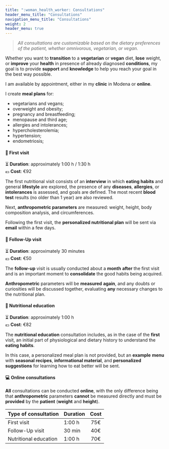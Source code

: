 ```yaml
---
title: ":woman_health_worker: Consultations"
header_menu_title: "Consultations"
navigation_menu_title: "Consultations"
weight: 2
header_menu: true
---
```


> *All consultations are customizable based on the dietary preferences of the patient,
whether omnivorous, vegetarian, or vegan.*

Whether you want to **transition** to a **vegetarian** or **vegan** diet, **lose** weight,
or **improve** your **health** in presence of already diagnosed **conditions**,
my goal is to provide **support** and **knowledge** to help you reach your goal in
the best way possible.

I am available by appointment, either in my **clinic** in Modena or **online**.

I create **meal plans** for:

- vegetarians and vegans;
- overweight and obesity;
- pregnancy and breastfeeding;
- menopause and third age;
- allergies and intolerances;
- hypercholesterolemia;
- hypertension;
- endometriosis;

#### :green_apple: First visit

:hourglass_flowing_sand: **Duration**: approximately 1:00 h / 1:30 h  
:euro: **Cost**: €92

The first nutritional visit consists of an **interview** in which **eating habits** and general **lifestyle**
are explored, the presence of any **diseases**, **allergies**, or **intolerances** is assessed, and goals are defined.
The most recent **blood test** results (no older than 1 year) are also reviewed.

Next, **anthropometric parameters** are measured: weight, height, body composition analysis, and circumferences.

Following the first visit, the **personalized nutritional plan** will be sent via **email** within a few days.

#### :mag_right: Follow-Up visit

:hourglass_flowing_sand: **Duration**: approximately 30 minutes  
:euro: **Cost**: €50

The **follow-up** visit is usually conducted about a **month** **after** the first visit and is an important
moment to **consolidate** the good habits being acquired.

**Anthropometric** parameters will be **measured** **again**, and any doubts or curiosities will be discussed
together, evaluating **any** necessary changes to the nutritional plan.

#### :green_salad: Nutritional education

:hourglass_flowing_sand: **Duration**: approximately 1:00 h  
:euro: **Cost**: €82

The **nutritional education** consultation includes, as in the case of the **first** visit,
an initial part of physiological and dietary history to understand the **eating habits**.

In this case, a personalized meal plan is not provided, but an **example** **menu** with **seasonal
recipes**, **informational material**, and **personalized suggestions** for learning how to eat better will be sent.

#### :computer: Online consultations

**All** consultations can be conducted **online**, with the only difference being that **anthropometric**
parameters **cannot** be measured directly and must be **provided** by the **patient** (**weight** and **height**).

| Type of consultation | Duration | Cost |
| -------- | -------- | :-------: |
| First visit | 1:00 h | 75€ |
| Follow-Up visit | 30 min | 40€ |
| Nutritional education | 1:00 h | 70€ |
